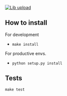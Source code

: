 [![Lib upload](https://github.com/splightplatform/splight-lib/actions/workflows/libupload.yml/badge.svg)](https://github.com/splightplatform/splight-lib/actions/workflows/libupload.yml)

## How to install

For development

- `make install`

For productive envs.

- `python setup.py install`

## Tests

```
make test
```
